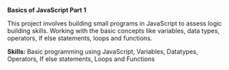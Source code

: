**Basics of JavaScript Part 1**

This project involves building small programs in JavaScript to assess logic building skills.  Working with the basic concepts like variables, data types, operators, if else statements, loops and functions.

**Skills:**  Basic programming using JavaScript, Variables, Datatypes, Operators, If else statements, Loops and Functions
